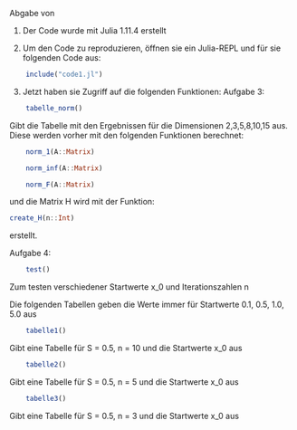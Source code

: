 Abgabe von

1. Der Code wurde mit Julia 1.11.4 erstellt

2. Um den Code zu reproduzieren, öffnen sie ein Julia-REPL und für sie folgenden Code aus:
```julia
    include("code1.jl")
```

3. Jetzt haben sie Zugriff auf die folgenden Funktionen:
Aufgabe 3:

```julia
    tabelle_norm()
````
Gibt die Tabelle mit den Ergebnissen für die Dimensionen 2,3,5,8,10,15 aus. Diese werden vorher mit den folgenden Funktionen berechnet:

```julia
    norm_1(A::Matrix)
````
```julia
    norm_inf(A::Matrix)
````
```julia
    norm_F(A::Matrix)
````

und die Matrix H wird mit der Funktion:

```julia
create_H(n::Int)
````

erstellt.

Aufgabe 4:

```julia
    test()
```
Zum testen verschiedener Startwerte x_0 und Iterationszahlen n

Die folgenden Tabellen geben die Werte immer für Startwerte 0.1, 0.5, 1.0, 5.0 aus
```julia
    tabelle1()
````
Gibt eine Tabelle für S = 0.5, n = 10 und die Startwerte x_0 aus

```julia
    tabelle2()
````
Gibt eine Tabelle für S = 0.5, n = 5 und die Startwerte x_0 aus

```julia
    tabelle3()
````
Gibt eine Tabelle für S = 0.5, n = 3 und die Startwerte x_0 aus
